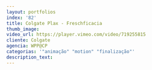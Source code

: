 ```yaml
---
layout: portfolios
index: '82'
title: Colgate Plax - Freschficacia
thumb_image:
video_url: https://player.vimeo.com/video/719255815
cliente: Colgate
agencia: WPP@CP
categorias: '"animação" "motion" "finalização"'
description_text:
---
```

